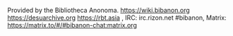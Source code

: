 Provided by the Bibliotheca Anonoma. https://wiki.bibanon.org https://desuarchive.org https://rbt.asia , IRC: irc.rizon.net #bibanon, Matrix: https://matrix.to/#/#bibanon-chat:matrix.org
